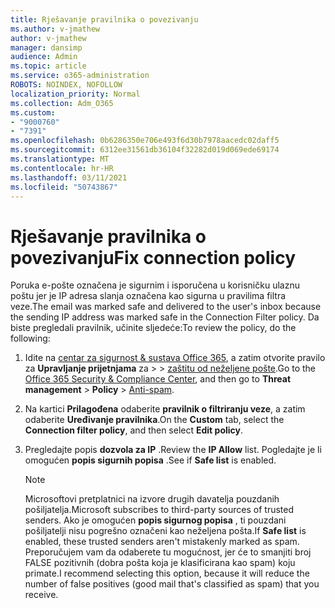 ```yaml
---
title: Rješavanje pravilnika o povezivanju
ms.author: v-jmathew
author: v-jmathew
manager: dansimp
audience: Admin
ms.topic: article
ms.service: o365-administration
ROBOTS: NOINDEX, NOFOLLOW
localization_priority: Normal
ms.collection: Adm_O365
ms.custom:
- "9000760"
- "7391"
ms.openlocfilehash: 0b6286350e706e493f6d30b7978aacedc02daff5
ms.sourcegitcommit: 6312ee31561db36104f32282d019d069ede69174
ms.translationtype: MT
ms.contentlocale: hr-HR
ms.lasthandoff: 03/11/2021
ms.locfileid: "50743867"
---
```

# <a name="fix-connection-policy"></a><span data-ttu-id="bd9fd-102">Rješavanje pravilnika o povezivanju</span><span class="sxs-lookup"><span data-stu-id="bd9fd-102">Fix connection policy</span></span>

<span data-ttu-id="bd9fd-103">Poruka e-pošte označena je sigurnim i isporučena u korisničku ulaznu poštu jer je IP adresa slanja označena kao sigurna u pravilima filtra veze.</span><span class="sxs-lookup"><span data-stu-id="bd9fd-103">The email was marked safe and delivered to the user's inbox because the sending IP address was marked safe in the Connection Filter policy.</span></span> <span data-ttu-id="bd9fd-104">Da biste pregledali pravilnik, učinite sljedeće:</span><span class="sxs-lookup"><span data-stu-id="bd9fd-104">To review the policy, do the following:</span></span>

1. <span data-ttu-id="bd9fd-105">Idite na [centar za sigurnost & sustava Office 365](https://go.microsoft.com/fwlink/p/?linkid=2077143), a zatim otvorite pravilo za **Upravljanje prijetnjama** za  >    >  [zaštitu od neželjene pošte](https://go.microsoft.com/fwlink/?linkid=2101518).</span><span class="sxs-lookup"><span data-stu-id="bd9fd-105">Go to the [Office 365 Security & Compliance Center](https://go.microsoft.com/fwlink/p/?linkid=2077143), and then go to **Threat management** > **Policy** > [Anti-spam](https://go.microsoft.com/fwlink/?linkid=2101518).</span></span>
2. <span data-ttu-id="bd9fd-106">Na kartici **Prilagođena** odaberite **pravilnik o filtriranju veze**, a zatim odaberite **Uređivanje pravilnika**.</span><span class="sxs-lookup"><span data-stu-id="bd9fd-106">On the **Custom** tab, select the **Connection filter policy**, and then select **Edit policy**.</span></span>
3. <span data-ttu-id="bd9fd-107">Pregledajte popis **dozvola za IP** .</span><span class="sxs-lookup"><span data-stu-id="bd9fd-107">Review the **IP Allow** list.</span></span> <span data-ttu-id="bd9fd-108">Pogledajte je li omogućen **popis sigurnih popisa** .</span><span class="sxs-lookup"><span data-stu-id="bd9fd-108">See if **Safe list** is enabled.</span></span>

    > [!NOTE]
    > <span data-ttu-id="bd9fd-109">Microsoftovi pretplatnici na izvore drugih davatelja pouzdanih pošiljatelja.</span><span class="sxs-lookup"><span data-stu-id="bd9fd-109">Microsoft subscribes to third-party sources of trusted senders.</span></span> <span data-ttu-id="bd9fd-110">Ako je omogućen **popis sigurnog popisa** , ti pouzdani pošiljatelji nisu pogrešno označeni kao neželjena pošta.</span><span class="sxs-lookup"><span data-stu-id="bd9fd-110">If **Safe list** is enabled, these trusted senders aren't mistakenly marked as spam.</span></span> <span data-ttu-id="bd9fd-111">Preporučujem vam da odaberete tu mogućnost, jer će to smanjiti broj FALSE pozitivnih (dobra pošta koja je klasificirana kao spam) koju primate.</span><span class="sxs-lookup"><span data-stu-id="bd9fd-111">I recommend selecting this option, because it will reduce the number of false positives (good mail that's classified as spam) that you receive.</span></span>

